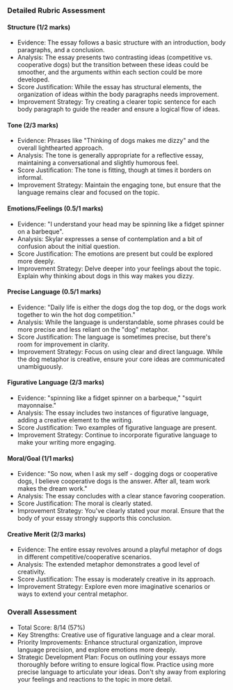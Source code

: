 ### Detailed Rubric Assessment

#### Structure (1/2 marks)

- Evidence: The essay follows a basic structure with an introduction, body paragraphs, and a conclusion.
- Analysis: The essay presents two contrasting ideas (competitive vs. cooperative dogs) but the transition between these ideas could be smoother, and the arguments within each section could be more developed.
- Score Justification: While the essay has structural elements, the organization of ideas within the body paragraphs needs improvement.
- Improvement Strategy: Try creating a clearer topic sentence for each body paragraph to guide the reader and ensure a logical flow of ideas.

#### Tone (2/3 marks)

- Evidence: Phrases like "Thinking of dogs makes me dizzy" and the overall lighthearted approach.
- Analysis: The tone is generally appropriate for a reflective essay, maintaining a conversational and slightly humorous feel.
- Score Justification: The tone is fitting, though at times it borders on informal.
- Improvement Strategy: Maintain the engaging tone, but ensure that the language remains clear and focused on the topic.

#### Emotions/Feelings (0.5/1 marks)

- Evidence: "I understand your head may be spinning like a fidget spinner on a barbeque".
- Analysis: Skylar expresses a sense of contemplation and a bit of confusion about the initial question.
- Score Justification: The emotions are present but could be explored more deeply.
- Improvement Strategy: Delve deeper into your feelings about the topic. Explain why thinking about dogs in this way makes you dizzy.

#### Precise Language (0.5/1 marks)

- Evidence: "Daily life is either the dogs dog the top dog, or the dogs work together to win the hot dog competition."
- Analysis: While the language is understandable, some phrases could be more precise and less reliant on the "dog" metaphor.
- Score Justification: The language is sometimes precise, but there's room for improvement in clarity.
- Improvement Strategy: Focus on using clear and direct language. While the dog metaphor is creative, ensure your core ideas are communicated unambiguously.

#### Figurative Language (2/3 marks)

- Evidence: "spinning like a fidget spinner on a barbeque," "squirt mayonnaise."
- Analysis: The essay includes two instances of figurative language, adding a creative element to the writing.
- Score Justification: Two examples of figurative language are present.
- Improvement Strategy: Continue to incorporate figurative language to make your writing more engaging.

#### Moral/Goal (1/1 marks)

- Evidence: "So now, when I ask my self - dogging dogs or cooperative dogs, I believe cooperative dogs is the answer. After all, team work makes the dream work."
- Analysis: The essay concludes with a clear stance favoring cooperation.
- Score Justification: The moral is clearly stated.
- Improvement Strategy: You've clearly stated your moral. Ensure that the body of your essay strongly supports this conclusion.

#### Creative Merit (2/3 marks)

- Evidence: The entire essay revolves around a playful metaphor of dogs in different competitive/cooperative scenarios.
- Analysis: The extended metaphor demonstrates a good level of creativity.
- Score Justification: The essay is moderately creative in its approach.
- Improvement Strategy: Explore even more imaginative scenarios or ways to extend your central metaphor.

### Overall Assessment

- Total Score: 8/14 (57%)
- Key Strengths: Creative use of figurative language and a clear moral.
- Priority Improvements: Enhance structural organization, improve language precision, and explore emotions more deeply.
- Strategic Development Plan: Focus on outlining your essays more thoroughly before writing to ensure logical flow. Practice using more precise language to articulate your ideas. Don't shy away from exploring your feelings and reactions to the topic in more detail.
